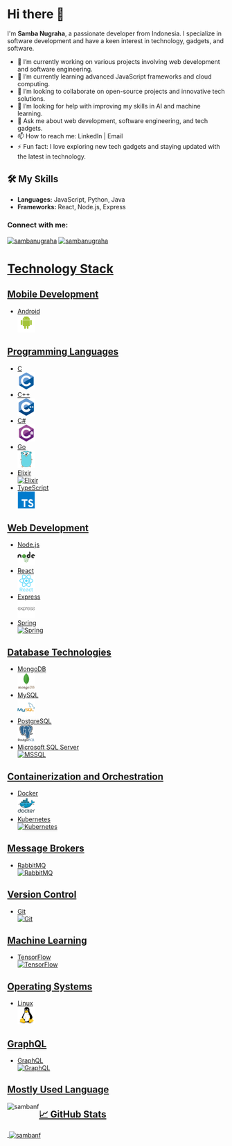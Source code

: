 # Hi there 👋

I'm **Samba Nugraha**, a passionate developer from Indonesia. I specialize in software development and have a keen interest in technology, gadgets, and software.

- 🔭 I’m currently working on various projects involving web development and software engineering.
- 🌱 I’m currently learning advanced JavaScript frameworks and cloud computing.
- 👯 I’m looking to collaborate on open-source projects and innovative tech solutions.
- 🤔 I’m looking for help with improving my skills in AI and machine learning.
- 💬 Ask me about web development, software engineering, and tech gadgets.
- 📫 How to reach me: LinkedIn | Email
- ⚡ Fun fact: I love exploring new tech gadgets and staying updated with the latest in technology.

## 🛠️ My Skills

- **Languages:** JavaScript, Python, Java
- **Frameworks:** React, Node.js, Express

<h3 align="left">Connect with me:</h3>
<p align="left">
<a href="https://dev.to/sambanugraha" target="blank"><img align="center" src="https://raw.githubusercontent.com/rahuldkjain/github-profile-readme-generator/master/src/images/icons/Social/devto.svg" alt="sambanugraha" height="30" width="40" /></a>
<a href="https://www.hackerrank.com/sambanugraha" target="blank"><img align="center" src="https://raw.githubusercontent.com/rahuldkjain/github-profile-readme-generator/master/src/images/icons/Social/hackerrank.svg" alt="sambanugraha" height="30" width="40" />

# Technology Stack

## Mobile Development
- Android  
  <img src="https://raw.githubusercontent.com/devicons/devicon/master/icons/android/android-original-wordmark.svg" alt="Android" width="40" height="40"/>

## Programming Languages
- C  
  <img src="https://raw.githubusercontent.com/devicons/devicon/master/icons/c/c-original.svg" alt="C" width="40" height="40"/>
- C++  
  <img src="https://raw.githubusercontent.com/devicons/devicon/master/icons/cplusplus/cplusplus-original.svg" alt="C++" width="40" height="40"/>
- C#  
  <img src="https://raw.githubusercontent.com/devicons/devicon/master/icons/csharp/csharp-original.svg" alt="C#" width="40" height="40"/>
- Go  
  <img src="https://raw.githubusercontent.com/devicons/devicon/master/icons/go/go-original.svg" alt="Go" width="40" height="40"/>
- Elixir  
  <img src="https://www.vectorlogo.zone/logos/elixir-lang/elixir-lang-icon.svg" alt="Elixir" width="40" height="40"/>
- TypeScript  
  <img src="https://raw.githubusercontent.com/devicons/devicon/master/icons/typescript/typescript-original.svg" alt="TypeScript" width="40" height="40"/>

## Web Development
- Node.js  
  <img src="https://raw.githubusercontent.com/devicons/devicon/master/icons/nodejs/nodejs-original-wordmark.svg" alt="Node.js" width="40" height="40"/>
- React  
  <img src="https://raw.githubusercontent.com/devicons/devicon/master/icons/react/react-original-wordmark.svg" alt="React" width="40" height="40"/>
- Express  
  <img src="https://raw.githubusercontent.com/devicons/devicon/master/icons/express/express-original-wordmark.svg" alt="Express" width="40" height="40"/>
- Spring  
  <img src="https://www.vectorlogo.zone/logos/springio/springio-icon.svg" alt="Spring" width="40" height="40"/>

## Database Technologies
- MongoDB  
  <img src="https://raw.githubusercontent.com/devicons/devicon/master/icons/mongodb/mongodb-original-wordmark.svg" alt="MongoDB" width="40" height="40"/>
- MySQL  
  <img src="https://raw.githubusercontent.com/devicons/devicon/master/icons/mysql/mysql-original-wordmark.svg" alt="MySQL" width="40" height="40"/>
- PostgreSQL  
  <img src="https://raw.githubusercontent.com/devicons/devicon/master/icons/postgresql/postgresql-original-wordmark.svg" alt="PostgreSQL" width="40" height="40"/>
- Microsoft SQL Server  
  <img src="https://www.svgrepo.com/show/303229/microsoft-sql-server-logo.svg" alt="MSSQL" width="40" height="40"/>

## Containerization and Orchestration
- Docker  
  <img src="https://raw.githubusercontent.com/devicons/devicon/master/icons/docker/docker-original-wordmark.svg" alt="Docker" width="40" height="40"/>
- Kubernetes  
  <img src="https://www.vectorlogo.zone/logos/kubernetes/kubernetes-icon.svg" alt="Kubernetes" width="40" height="40"/>

## Message Brokers
- RabbitMQ  
  <img src="https://www.vectorlogo.zone/logos/rabbitmq/rabbitmq-icon.svg" alt="RabbitMQ" width="40" height="40"/>

## Version Control
- Git  
  <img src="https://www.vectorlogo.zone/logos/git-scm/git-scm-icon.svg" alt="Git" width="40" height="40"/>

## Machine Learning
- TensorFlow  
  <img src="https://www.vectorlogo.zone/logos/tensorflow/tensorflow-icon.svg" alt="TensorFlow" width="40" height="40"/>

## Operating Systems
- Linux  
  <img src="https://raw.githubusercontent.com/devicons/devicon/master/icons/linux/linux-original.svg" alt="Linux" width="40" height="40"/>

## GraphQL
- GraphQL  
  <img src="https://www.vectorlogo.zone/logos/graphql/graphql-icon.svg" alt="GraphQL" width="40" height="40"/>

## Mostly Used Language
<p><img align="left" src="https://github-readme-stats.vercel.app/api/top-langs?username=sambanf&show_icons=true&locale=en&layout=compact" alt="sambanf" /></p>

## 📈 GitHub Stats
<p>&nbsp;<img align="center" src="https://github-readme-stats.vercel.app/api?username=sambanf&show_icons=true&locale=en" alt="sambanf" /></p>
